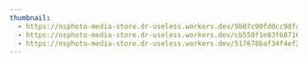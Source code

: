 ```yaml
---
thumbnail:
  - https://nsphoto-media-store.dr-useless.workers.dev/9b07c90fd0cc98fa7bd2b3e99efa7b9d78dfcc32f258a8b79c503e2c4d2bb91c:image/avif
  - https://nsphoto-media-store.dr-useless.workers.dev/cb550f1e83f68716cc9ed7621acb2e905bdc57241101276a3311a21c688106e9:image/webp
  - https://nsphoto-media-store.dr-useless.workers.dev/517678baf34f4ef2f263031c55ace6f848423b3f200c5e60c65808e848c3a519:image/jpeg
---
```

